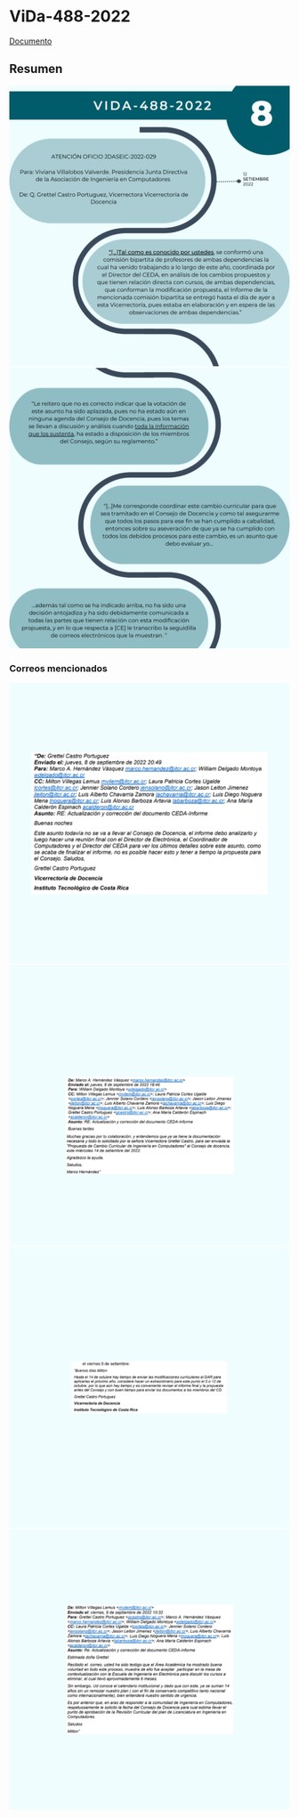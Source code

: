 # ViDa-488-2022

[Documento](https://raw.githubusercontent.com/aseic/assets/master/revision_curricular/docs/vida_488_2022/vida_488_2022.pdf)

## Resumen

![](https://raw.githubusercontent.com/aseic/assets/master/revision_curricular/docs/vida_488_2022/timeline_1.png "")
![](https://raw.githubusercontent.com/aseic/assets/master/revision_curricular/docs/vida_488_2022/timeline_2.png "")

### Correos mencionados

![](https://raw.githubusercontent.com/aseic/assets/master/revision_curricular/docs/vida_488_2022/timeline_3.png "")
![](https://raw.githubusercontent.com/aseic/assets/master/revision_curricular/docs/vida_488_2022/timeline_4.png "")
![](https://raw.githubusercontent.com/aseic/assets/master/revision_curricular/docs/vida_488_2022/timeline_5.png "")
![](https://raw.githubusercontent.com/aseic/assets/master/revision_curricular/docs/vida_488_2022/timeline_6.png "")